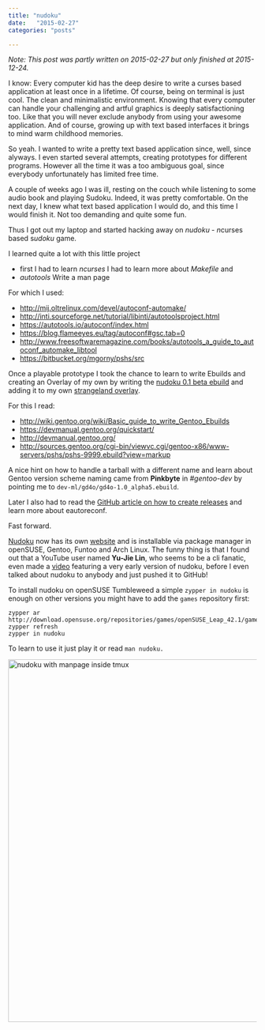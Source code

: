 ```yaml
---
title: "nudoku"
date:   "2015-02-27"
categories: "posts"

---
```


*Note: This post was partly written on 2015-02-27 but only finished at 2015-12-24.*

I know: Every computer kid has the deep desire to write a curses based
application at least once in a lifetime.  Of course, being on terminal is just
cool. The clean and minimalistic environment. Knowing that every computer can
handle your challenging and artful graphics is deeply satisfactioning too. Like
that you will never exclude anybody from using your awesome application.  And
of course, growing up with text based interfaces it brings to mind warm
childhood memories.

So yeah. I wanted to write a pretty text based application since, well, since
alyways. I even started several attempts, creating prototypes for different
programs. However all the time it was a too ambiguous goal, since everybody
unfortunately has limited free time.

A couple of weeks ago I was ill, resting on the couch while listening to some
audio book and playing Sudoku.  Indeed, it was pretty comfortable. On the next
day, I knew what text based application I would do, and this time I would
finish it. Not too demanding and quite some fun.

Thus I got out my laptop and started hacking away on *nudoku* - *n*curses based
s*udoku* game.

I learned quite a lot with this little project

* first I had to learn *ncurses* I had to learn more about *Makefile* and
* *autotools* Write a man page

For which I used:

- http://mij.oltrelinux.com/devel/autoconf-automake/
- http://inti.sourceforge.net/tutorial/libinti/autotoolsproject.html
- https://autotools.io/autoconf/index.html
- https://blog.flameeyes.eu/tag/autoconf#gsc.tab=0
- http://www.freesoftwaremagazine.com/books/autotools_a_guide_to_autoconf_automake_libtool
- https://bitbucket.org/mgorny/pshs/src

Once a playable prototype I took the chance to learn to write Ebuilds and
creating an Overlay of my own by writing the [nudoku 0.1 beta
ebuild](https://github.com/jubalh/strangeland-overlay/blob/master/games-puzzle/nudoku/nudoku-0.1_beta.ebuild)
and adding it to my own [strangeland
overlay](https://github.com/jubalh/strangeland-overlay).

For this I read:

- http://wiki.gentoo.org/wiki/Basic_guide_to_write_Gentoo_Ebuilds
- https://devmanual.gentoo.org/quickstart/
- http://devmanual.gentoo.org/
- http://sources.gentoo.org/cgi-bin/viewvc.cgi/gentoo-x86/www-servers/pshs/pshs-9999.ebuild?view=markup

A nice hint on how to handle a tarball with a different name and learn about
Gentoo version scheme naming came from **Pinkbyte** in *#gentoo-dev* by pointing
me to `dev-ml/gd4o/gd4o-1.0_alpha5.ebuild`.

Later I also had to read the [GitHub article on how to create
releases](https://help.github.com/articles/creating-releases/) and learn more
about eautoreconf.

Fast forward.

[Nudoku](https://github.com/jubalh/nudoku) now has its own [website](http://jubalh.github.io/nudoku/) and is
installable via package manager in openSUSE, Gentoo, Funtoo and Arch Linux.
The funny thing is that I found out that a YouTube user named **Yu-Jie Lin**, who
seems to be a cli fanatic, even made a
[video](https://www.youtube.com/watch?v=_-NQcfM9cpk) featuring a very early
version of nudoku, before I even talked about nudoku to anybody and just pushed
it to GitHub!

To install nudoku on openSUSE Tumbleweed a simple `zypper in nudoku` is enough on other versions you might have to add the `games` repository first:

```
zypper ar http://download.opensuse.org/repositories/games/openSUSE_Leap_42.1/games.repo
zypper refresh
zypper in nudoku
```

To learn to use it just play it or read `man nudoku.`

<a href="/images/nudoku-man-screenshot.png">
<img src="/images/nudoku-man-screenshot.png" alt="nudoku with manpage inside tmux" style="width: 734px;"/>
</a>
